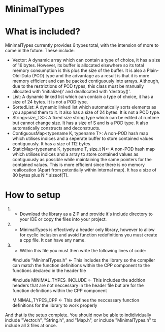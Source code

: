 # MinimalTypes

# What is included?
MinimalTypes currently provides 6 types total, with the intension of more to come in the future.
These include:
  - Vector<typename T>: A dynamic array which can contain a type of choice, it has a size of 16 bytes. However, its buffer is allocated elsewhere so its total memory consumption is this plus the size of the buffer. It is also a Plain-Old-Data (POD) type and the advantage as a result is that it is more memory efficient and can be packed contiguously into arrays. Although, due to the restrictions of POD types, this class must be manually allocated with 'initialize()' and deallocated with 'destroy()'.
  - List<typename T>: A dynamic linked list which can contain a type of choice, it has a size of 24 bytes. It is not a POD type.
  - SortedList<typename T>: A dynamic linked list which automatically sorts elements as you append them to it. It also has a size of 24 bytes. It is not a POD type.
  - String<size_t S>: A fixed size string type which can be edited at runtime but cannot change size. It has a size of S and is a POD type. It also automatically constructs and deconstructs.
  - ContiguousMap<typename K, typename T>: A non-POD hash map which utilises indices and a seperate buffer to store contained values contiguously. It has a size of 112 bytes.
  - StaticMap<typename K, typename T, size_t N>: A non-POD hash map which utilises indices and a array to store contained values as contiguously as possible while maintaining the same pointers for the contained values. This is more efficient since there is no memory reallocation (Apart from potentially within internal map). It has a size of 80 bytes plus N * sizeof(T).
  
# How to setup
 1. - Download the library as a ZIP and provide it's include directory to your IDE or copy the files into your project.
 2. - MinimalTypes is effectively a header only library, however to allow for cyclic inclusion and avoid function redefinitions you must create a cpp file. It can have any name.
 3. - Within this file you must then write the following lines of code:
  
    #include "MinimalTypes.h" <- This includes the library so the compiler can match the function definitions within the CPP component to the functions declared in the header file
                                 
    #include MINIMAL_TYPES_INCLUDE <- This includes the addition headers that are not neccessary in the header file but are for the function definitions within the CPP component
  
    MINIMAL_TYPES_CPP <- This defines the neccessary function definitions for the library to work properly
 
And that is the setup complete. You should now be able to indidividually include "Vector.h", "String.h", and "Map.h", or include "MinimalTypes.h" to include all 3 files at once.
